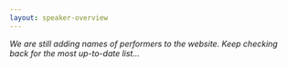 ```yaml
---
layout: speaker-overview
---
```



*We are still adding names of performers to the website. Keep checking back for the most up-to-date list...*